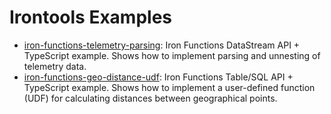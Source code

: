 # Irontools Examples

- [iron-functions-telemetry-parsing](./iron-functions-telemetry-parsing): Iron Functions DataStream API + TypeScript example. Shows how to implement parsing and unnesting of telemetry data.
- [iron-functions-geo-distance-udf](./iron-functions-typescript-table-api): Iron Functions Table/SQL API + TypeScript example. Shows how to implement a user-defined function (UDF) for calculating distances between geographical points.
